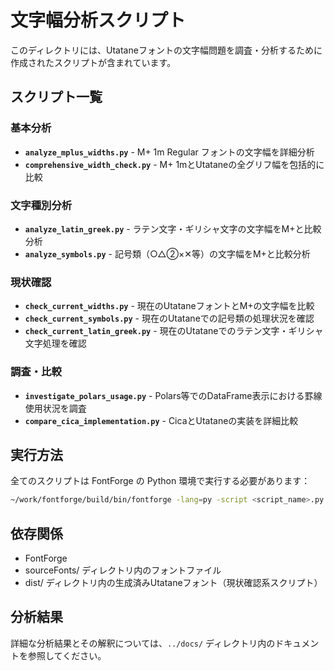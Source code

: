 # 文字幅分析スクリプト

このディレクトリには、Utataneフォントの文字幅問題を調査・分析するために作成されたスクリプトが含まれています。

## スクリプト一覧

### 基本分析
- **`analyze_mplus_widths.py`** - M+ 1m Regular フォントの文字幅を詳細分析
- **`comprehensive_width_check.py`** - M+ 1mとUtataneの全グリフ幅を包括的に比較

### 文字種別分析
- **`analyze_latin_greek.py`** - ラテン文字・ギリシャ文字の文字幅をM+と比較分析
- **`analyze_symbols.py`** - 記号類（○△②×✕等）の文字幅をM+と比較分析

### 現状確認
- **`check_current_widths.py`** - 現在のUtataneフォントとM+の文字幅を比較
- **`check_current_symbols.py`** - 現在のUtataneでの記号類の処理状況を確認
- **`check_current_latin_greek.py`** - 現在のUtataneでのラテン文字・ギリシャ文字処理を確認

### 調査・比較
- **`investigate_polars_usage.py`** - Polars等でのDataFrame表示における罫線使用状況を調査
- **`compare_cica_implementation.py`** - CicaとUtataneの実装を詳細比較

## 実行方法

全てのスクリプトは FontForge の Python 環境で実行する必要があります：

```bash
~/work/fontforge/build/bin/fontforge -lang=py -script <script_name>.py
```

## 依存関係

- FontForge
- sourceFonts/ ディレクトリ内のフォントファイル
- dist/ ディレクトリ内の生成済みUtataneフォント（現状確認系スクリプト）

## 分析結果

詳細な分析結果とその解釈については、`../docs/` ディレクトリ内のドキュメントを参照してください。